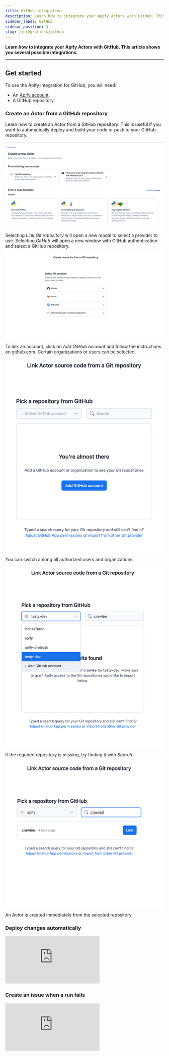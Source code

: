 ```yaml
---
title: GitHub integration
description: Learn how to integrate your Apify Actors with GitHub. This article shows you how to automatically create an issue in your repo when an Actor run fails.
sidebar_label: GitHub
sidebar_position: 3
slug: /integrations/github
---
```


**Learn how to integrate your Apify Actors with GitHub. This article shows you several possible integrations.**

---

## Get started

To use the Apify integration for GitHub, you will need:

- An [Apify account](https://console.apify.com/).
- A GitHub repository.

### Create an Actor from a GitHub repository

Learn how to create an Actor from a GitHub repository. This is useful if you want to automatically deploy and build your code or push to your GitHub repository.

![New Actor page](../images/apify-git-repository.png)

Selecting _Link Git repository_ will open a new modal to select a provider to use.
Selecting _GitHub_ will open a new window with GitHub authentication and select a GitHub repository.

![Git provider select modal](../images/apify-git-provider-select.png)

To link an account, click on _Add GitHub account_ and follow the instructions on github.com. Certain organizations or users can be selected.

![Git repository account select](../images/apify-git-repository-add.png)

You can switch among all authorized users and organizations.

![Git repository account select](../images/apify-git-repository-account.png)

If the required repository is missing, try finding it with _Search_.

![apify-git-repository-search.png](../images/apify-git-repository-search.png)

An Actor is created immediately from the selected repository.

### Deploy changes automatically

<div class="youtubeVideoPlayer">
<iframe src="https://www.youtube-nocookie.com/embed/8QJetr-BYdQ" title="YouTube video player" frameborder="0" allow="accelerometer; autoplay; clipboard-write; encrypted-media; gyroscope; picture-in-picture; web-share" allowfullscreen></iframe>
</div>

### Create an issue when a run fails

<div class="youtubeVideoPlayer">
<iframe src="https://www.youtube-nocookie.com/embed/jZUp-rRbayc" title="YouTube video player" frameborder="0" allow="accelerometer; autoplay; clipboard-write; encrypted-media; gyroscope; picture-in-picture; web-share" allowfullscreen></iframe>
</div>

